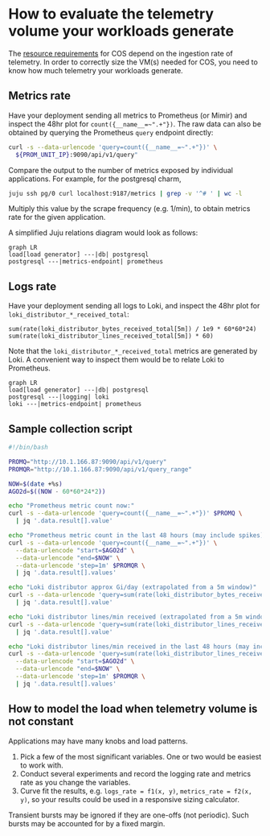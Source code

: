 # How to evaluate the telemetry volume your workloads generate

The [resource requirements] for COS depend on the ingestion rate of telemetry.
In order to correctly size the VM(s) needed for COS, you need to know how much telemetry your workloads generate.


## Metrics rate
Have your deployment sending all metrics to Prometheus (or Mimir) and inspect the 48hr plot for `count({__name__=~".+"})`.
The raw data can also be obtained by querying the Prometheus `query` endpoint directly:

```bash
curl -s --data-urlencode 'query=count({__name__=~".+"})' \
  ${PROM_UNIT_IP}:9090/api/v1/query"
```

Compare the output to the number of metrics exposed by individual applications.
For example, for the postgresql charm,

```bash
juju ssh pg/0 curl localhost:9187/metrics | grep -v '^# ' | wc -l
```

Multiply this value by the scrape frequency (e.g. 1/min), to obtain metrics rate for the given application.

A simplified Juju relations diagram would look as follows:

```{mermaid}
graph LR
load[load generator] ---|db| postgresql
postgresql ---|metrics-endpoint| prometheus
```


## Logs rate
Have your deployment sending all logs to Loki, and inspect the 48hr plot for `loki_distributor_*_received_total`:

```
sum(rate(loki_distributor_bytes_received_total[5m]) / 1e9 * 60*60*24)
sum(rate(loki_distributor_lines_received_total[5m]) * 60)
````

Note that the `loki_distributor_*_received_total` metrics are generated by Loki. A convenient way to inspect them would
be to relate Loki to Prometheus.

```{mermaid}
graph LR
load[load generator] ---|db| postgresql
postgresql ---|logging| loki
loki ---|metrics-endpoint| prometheus
```


## Sample collection script

```bash
#!/bin/bash

PROMQ="http://10.1.166.87:9090/api/v1/query"
PROMQR="http://10.1.166.87:9090/api/v1/query_range"

NOW=$(date +%s)
AGO2d=$((NOW - 60*60*24*2))

echo "Prometheus metric count now:"
curl -s --data-urlencode 'query=count({__name__=~".+"})' $PROMQ \
  | jq '.data.result[].value'

echo "Prometheus metric count in the last 48 hours (may include spikes):"
curl -s --data-urlencode 'query=count({__name__=~".+"})' \
  --data-urlencode "start=$AGO2d" \
  --data-urlencode "end=$NOW" \
  --data-urlencode 'step=1m' $PROMQR \
  | jq '.data.result[].values'

echo "Loki distributor approx Gi/day (extrapolated from a 5m window)"
curl -s --data-urlencode 'query=sum(rate(loki_distributor_bytes_received_total[5m]) / 1e9 * 60*60*24)' $PROMQ \
  | jq '.data.result[].value'

echo "Loki distributor lines/min received (extrapolated from a 5m window)"
curl -s --data-urlencode 'query=sum(rate(loki_distributor_lines_received_total[5m]) * 60)' $PROMQ \
  | jq '.data.result[].value'

echo "Loki distributor lines/min received in the last 48 hours (may include spikes)"
curl -s --data-urlencode 'query=sum(rate(loki_distributor_lines_received_total[5m]) * 60)' \
  --data-urlencode "start=$AGO2d" \
  --data-urlencode "end=$NOW" \
  --data-urlencode 'step=1m' $PROMQR \
  | jq '.data.result[].values'
```


## How to model the load when telemetry volume is not constant
Applications may have many knobs and load patterns.
1. Pick a few of the most significant variables. One or two would be easiest to work with.
2. Conduct several experiments and record the logging rate and metrics rate as you change the variables.
3. Curve fit the results, e.g. `logs_rate = f1(x, y)`, `metrics_rate = f2(x, y)`, so your results could be used
   in a responsive sizing calculator.

Transient bursts may be ignored if they are one-offs (not periodic). Such bursts may be accounted for by a fixed margin.


[resource requirements]: https://discourse.charmhub.io/t/cos-lite-ingestion-limits-for-8cpu-16gb-ssd/13005

